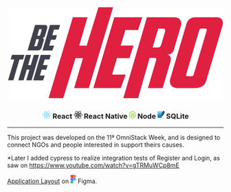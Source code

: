 <h1 align="center">
    <img alt="" title="" src="imgs/logo.svg">
</h1>

<h3 align="center"> <img src="imgs/react.png" alt="react" height="18"> React <img src="imgs/react-native.png" alt="react-native" height="18"> React Native <img src="imgs/node.png" alt="node" height="18"> Node <img src="imgs/sqlite.png" alt="node" height="18"> SQLite </h3>

--- 

This project was developed on the 11ª OmniStack Week, and is designed to connect NGOs and people interested in support theirs causes.

*Later I added cypress to realize integration tests of Register and Login, as saw on https://www.youtube.com/watch?v=gTRMuWCp8mE 

[Application Layout](https://www.figma.com/file/2C2yvw7jsCOGmaNUDftX9n/Be-The-Hero---OmniStack-11?node-id=0%3A1) on <img src="imgs/figma.png" alt="figma" height="20"> Figma.
